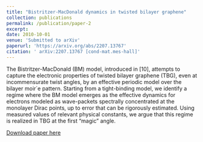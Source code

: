 ```yaml
---
title: "Bistritzer-MacDonald dynamics in twisted bilayer graphene"
collection: publications
permalink: /publication/paper-2
excerpt: 
date: 2010-10-01
venue: 'Submitted to arXiv'
paperurl: 'https://arxiv.org/abs/2207.13767'
citation: '	arXiv:2207.13767 [cond-mat.mes-hall]'
---
```


The Bistritzer-MacDonald (BM) model, introduced in [10], attempts to capture the electronic properties of twisted bilayer graphene (TBG),
even at incommensurate twist angles, by an effective periodic model over the bilayer moir´e pattern. Starting from a tight-binding model, we identify a regime
where the BM model emerges as the effective dynamics for electrons modeled
as wave-packets spectrally concentrated at the monolayer Dirac points, up to
error that can be rigorously estimated. Using measured values of relevant
physical constants, we argue that this regime is realized in TBG at the first
“magic” angle.

[Download paper here](https://arxiv.org/pdf/2207.13767.pdf)
